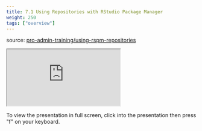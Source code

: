 ```yaml
---
title: 7.1 Using Repositories with RStudio Package Manager
weight: 250
tags: ["overview"]
---
```


source: <a href="https://colorado.rstudio.com/rsc/pro-admin-training/using-rspm-repositories" target="_blank">pro-admin-training/using-rspm-repositories</a>
<div class="xaringan-column">
  <div class="responsive-container-xaringan">
    <div class="animated-r-wrapper">
      <div class="animated-r-vertical">
        <div class="animated-r-circle"></div>
      </div>
      <div class="animated-r-diagonal"></div>
    </div>
    <iframe 
      src="https://colorado.rstudio.com/rsc/pro-admin-training/using-rspm-repositories" 
          gesture="media"  allow="encrypted-media" allowfullscreen
          scrolling="no">
    </iframe>
  </div>
</div>


To view the presentation in full screen, click into the presentation then press "f" on your keyboard.

